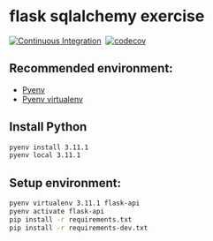 # flask sqlalchemy exercise

[![Continuous Integration](https://github.com/rcbop/flask-sqlalchemy-exercise/actions/workflows/ci.yaml/badge.svg)](https://github.com/rcbop/flask-sqlalchemy-exercise/actions/workflows/ci.yaml)&nbsp;&nbsp;[![codecov](https://codecov.io/gh/rcbop/flask-sqlalchemy-exercise/branch/main/graph/badge.svg?token=BYRZNXLVCY)](https://codecov.io/gh/rcbop/flask-sqlalchemy-exercise)

## Recommended environment:

* [Pyenv](https://github.com/pyenv/pyenv)
* [Pyenv virtualenv](https://github.com/pyenv/pyenv-virtualenv)

## Install Python

```bash
pyenv install 3.11.1
pyenv local 3.11.1
```

## Setup environment:

```bash
pyenv virtualenv 3.11.1 flask-api
pyenv activate flask-api
pip install -r requirements.txt
pip install -r requirements-dev.txt
``` 
